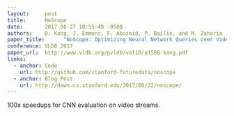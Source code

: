 ```yaml
---
layout:     post
title:      NoScope
date:       2017-08-27 10:55:48 -0500
authors:    D. Kang, J. Emmons, F. Abuzaid, P. Bailis, and M. Zaharia
paper_title:      "NoScope: Optimizing Neural Network Queries over Video at Scale"
conference: VLDB 2017
paper_url:  http://www.vldb.org/pvldb/vol10/p1586-kang.pdf
links:
  - anchor: Code
    url: http://github.com/stanford-futuredata/noscope
  - anchor: Blog Post
    url: http://dawn.cs.stanford.edu/2017/06/22/noscope/
---
```

100x speedups for CNN evaluation on video streams.
